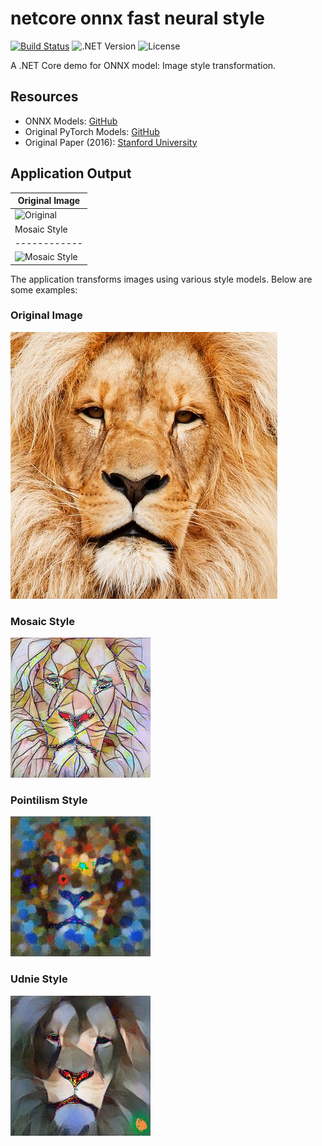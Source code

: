 
# netcore onnx fast neural style
[![Build Status](#)](link-to-build-status) ![.NET Version](#) ![License](#)

A .NET Core demo for ONNX model: Image style transformation. 

## Resources
- ONNX Models: [GitHub](https://github.com/onnx/models/tree/main/validated/vision/style_transfer/fast_neural_style)
- Original PyTorch Models: [GitHub](https://github.com/pytorch/examples/tree/main/fast_neural_style#models)
- Original Paper (2016): [Stanford University](https://cs.stanford.edu/people/jcjohns/papers/eccv16/JohnsonECCV16.pdf)

## Application Output

| Original Image |
| -------------- |
| ![Original](/result/lion.jpeg) |
| Mosaic Style | Pointilism Style | Udnie Style |
| ------------ | ---------------- | ----------- |
| ![Mosaic Style](/result/lion_mosaic.jpg) | ![Pointilism Style](/result/lion_pointilism.jpg) | ![Udnie Style](/result/lion_udnie.jpg) |

The application transforms images using various style models. Below are some examples:

### Original Image
![Original](/results/lion.jpg)

### Mosaic Style
![Mosaic Style](/results/lion_mosaic.jpg)

### Pointilism Style
![Pointilism Style](/results/lion_pointilism.jpg)

### Udnie Style
![Udnie Style](/results/lion_udnie.jpg)
